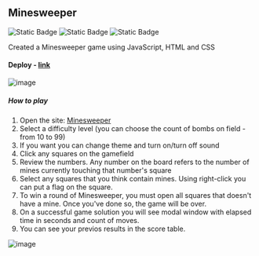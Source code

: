 ## Minesweeper
![Static Badge](https://img.shields.io/badge/JavaScript-grey?logo=JavaScript)
![Static Badge](https://img.shields.io/badge/HTML-grey?logo=html5)
![Static Badge](https://img.shields.io/badge/CSS-grey?logo=css3)

Created a Minesweeper game using JavaScript, HTML and CSS
#### Deploy - [link](https://aniretakey.github.io/minesweeper/minesweeper/)

![image](https://github.com/aniretakey/minesweeper/assets/121668605/51a90236-c3f4-4961-92cf-2b98979845e0)

##### How to play
1. Open the site: [Minesweeper](https://aniretakey.github.io/minesweeper/minesweeper/)
2. Select a difficulty level (you can choose the count of bombs on field - from 10 to 99)
3. If you want you can change theme and turn on/turn off sound
4. Click any squares on the gamefield
5. Review the numbers. Any number on the board refers to the number of mines currently touching that number's square
6. Select any squares that you think contain mines. Using right-click you can put a flag on the square.
7. To win a round of Minesweeper, you must open all squares that doesn't have a mine. Once you've done so, the game will be over.
8. On a successful game solution you will see modal window with elapsed time in seconds and count of moves.
9. You can see your previos results in the score table.

![image](https://github.com/aniretakey/minesweeper/assets/121668605/17310459-6dd4-4e16-8709-6a0715f66f7e)

